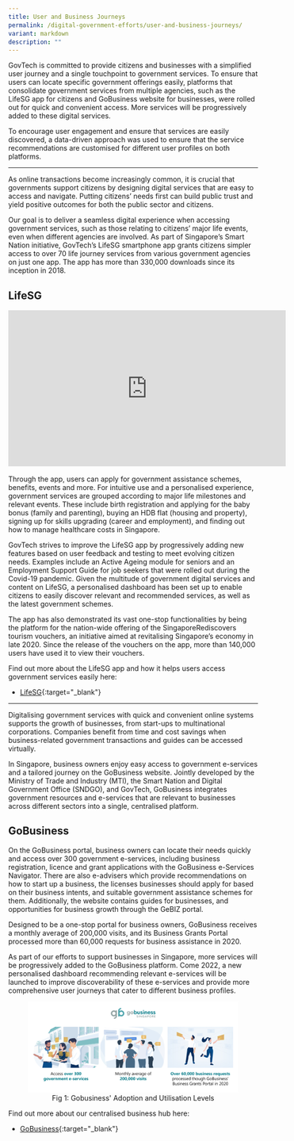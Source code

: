 ```yaml
---
title: User and Business Journeys
permalink: /digital-government-efforts/user-and-business-journeys/
variant: markdown
description: ""
---
```

GovTech is committed to provide citizens and businesses with a simplified user journey and a single touchpoint to government services. To ensure that users can locate specific government offerings easily, platforms that consolidate government services from multiple agencies, such as the LifeSG app for citizens and GoBusiness website for businesses, were rolled out for quick and convenient access. More services will be progressively added to these digital services.

To encourage user engagement and ensure that services are easily discovered, a data-driven approach was used to ensure that the service recommendations are customised for different user profiles on both platforms.

---

As online transactions become increasingly common, it is crucial that governments support citizens by designing digital services that are easy to access and navigate. Putting citizens’ needs first can build public trust and yield positive outcomes for both the public sector and citizens.

Our goal is to deliver a seamless digital experience when accessing government services, such as those relating to citizens’ major life events, even when different agencies are involved. As part of Singapore’s Smart Nation initiative, GovTech’s LifeSG smartphone app grants citizens simpler access to over 70 life journey services from various government agencies on just one app. The app has more than 330,000 downloads since its inception in 2018.

## LifeSG


<div class="bp-youtube">

<iframe width="560" height="315" src="https://www.youtube.com/embed/rBZVBNzhIqI" title="YouTube video player" frameborder="0" allow="accelerometer; autoplay; clipboard-write; encrypted-media; gyroscope; picture-in-picture" allowfullscreen=""></iframe>

</div>


Through the app, users can apply for government assistance schemes, benefits, events and more. For intuitive use and a personalised experience, government services are grouped according to major life milestones and relevant events. These include birth registration and applying for the baby bonus (family and parenting), buying an HDB flat (housing and property), signing up for skills upgrading (career and employment), and finding out how to manage healthcare costs in Singapore.

GovTech strives to improve the LifeSG app by progressively adding new features based on user feedback and testing to meet evolving citizen needs. Examples include an Active Ageing module for seniors and an Employment Support Guide for job seekers that were rolled out during the Covid-19 pandemic. Given the multitude of government digital services and content on LifeSG, a personalised dashboard has been set up to enable citizens to easily discover relevant and recommended services, as well as the latest government schemes.

The app has also demonstrated its vast one-stop functionalities by being the platform for the nation-wide offering of the SingaporeRediscovers tourism vouchers, an initiative aimed at revitalising Singapore’s economy in late 2020. Since the release of the vouchers on the app, more than 140,000 users have used it to view their vouchers.

Find out more about the LifeSG app and how it helps users access government services easily here:
*	[LifeSG](https://www.developer.tech.gov.sg/products/categories/platform/lifesg/overview.html){:target="_blank"}

---

Digitalising government services with quick and convenient online systems supports the growth of businesses, from start-ups to multinational corporations. Companies benefit from time and cost savings when business-related government transactions and guides can be accessed virtually.

In Singapore, business owners enjoy easy access to government e-services and a tailored journey on the GoBusiness website. Jointly developed by the Ministry of Trade and Industry (MTI), the Smart Nation and Digital Government Office (SNDGO), and GovTech, GoBusiness integrates government resources and e-services that are relevant to businesses across different sectors into a single, centralised platform. 

## GoBusiness

On the GoBusiness portal, business owners can locate their needs quickly and access over 300 government e-services, including business registration, licence and grant applications with the GoBusiness e-Services Navigator. There are also e-advisers which provide recommendations on how to start up a business, the licenses businesses should apply for based on their business intents, and suitable government assistance schemes for them. Additionally, the website contains guides for businesses, and opportunities for business growth through the GeBIZ portal.  

Designed to be a one-stop portal for business owners, GoBusiness receives a monthly average of 200,000 visits, and its Business Grants Portal processed more than 60,000 requests for business assistance in 2020.

As part of our efforts to support businesses in Singapore, more services will be progressively added to the GoBusiness platform. Come 2022, a new personalised dashboard recommending relevant e-services will be launched to improve discoverability of these e-services and provide more comprehensive user journeys that cater to different business profiles.

<figure style="text-align: center">
  <img src="/images/digital-transformation/Fig 1 Gobusiness' adoption and utilisation levels.png" alt="Fig 1: Gobusiness' Adoption and Utilisation Levels.png">
  <figcaption>Fig 1: Gobusiness' Adoption and Utilisation Levels</figcaption>
</figure>

Find out more about our centralised business hub here:
*	[GoBusiness](https://www.developer.tech.gov.sg/products/categories/platform/gobusiness/overview.html){:target="_blank"}